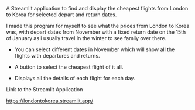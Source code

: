 A Streamlit application to find and display the cheapest flights from London to Korea for selected depart and return dates. 

I made this program for myself to see what the prices from London to Korea was, with depart dates from November with a fixed return date on the 15th of January as i usually travel in the winter to see family over there. 


- You can select different dates in November which will show all the flights with departures and returns.
  
- A button to select the cheapest flight of it all.
  
- Displays all the details of each flight for each day.
  

Link to the Streamlit Application 

https://londontokorea.streamlit.app/


